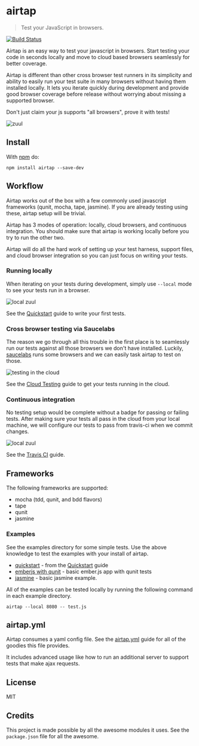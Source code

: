# airtap

> Test your JavaScript in browsers.

[![Build Status](https://travis-ci.org/airtap/airtap.svg?branch=master)](https://travis-ci.org/airtap/airtap)

Airtap is an easy way to test your javascript in browsers. Start testing your code in seconds locally and move to cloud based browsers seamlessly for better coverage.

Airtap is different than other cross browser test runners in its simplicity and ability to easily run your test suite in many browsers without having them installed locally. It lets you iterate quickly during development and provide good browser coverage before release without worrying about missing a supported browser.

Don't just claim your js supports "all browsers", prove it with tests!

![zuul](https://f.cloud.github.com/assets/71256/1669799/fb463296-5c81-11e3-818a-26776dc7a256.jpg)

## Install

With [npm](https://npmjs.org) do:

```
npm install airtap --save-dev
```

## Workflow

Airtap works out of the box with a few commonly used javascript frameworks (qunit, mocha, tape, jasmine). If you are already testing using these, airtap setup will be trivial.

Airtap has 3 modes of operation: locally, cloud browsers, and continuous integration. You should make sure that airtap is working locally before you try to run the other two.

Airtap will do all the hard work of setting up your test harness, support files, and cloud browser integration so you can just focus on writing your tests.

### Running locally

When iterating on your tests during development, simply use `--local` mode to see your tests run in a browser.

![local zuul](https://raw.github.com/defunctzombie/zuul/gh-pages/develop-tests-locally.png)

See the [Quickstart](./doc/quickstart.md) guide to write your first tests.

### Cross browser testing via Saucelabs

The reason we go through all this trouble in the first place is to seamlessly run our tests against all those browsers we don't have installed. Luckily, [saucelabs](https://saucelabs.com/) runs some browsers and we can easily task airtap to test on those.

![testing in the cloud](https://raw.github.com/defunctzombie/zuul/gh-pages/double-check-with-sauce.png)

See the [Cloud Testing](./doc/cloud-testing.md) guide to get your tests running in the cloud.

### Continuous integration

No testing setup would be complete without a badge for passing or failing tests. After making sure your tests all pass in the cloud from your local machine, we will configure our tests to pass from travis-ci when we commit changes.

![local zuul](https://raw.github.com/defunctzombie/zuul/gh-pages/finalize-with-travis.png)

See the [Travis CI](./doc/travis-ci.md) guide.

## Frameworks

The following frameworks are supported:

* mocha (tdd, qunit, and bdd flavors)
* tape
* qunit
* jasmine

### Examples

See the examples directory for some simple tests. Use the above knowledge to test the examples with your install of airtap.

* [quickstart](https://github.com/airtap/airtap/tree/master/examples/quickstart) - from the [Quickstart](./doc/quickstart.md) guide
* [emberjs with qunit](https://github.com/airtap/airtap/tree/master/examples/ember_w_qunit) - basic ember.js app with qunit tests
* [jasmine](https://github.com/airtap/airtap/tree/master/examples/jasmine) - basic jasmine example.

All of the examples can be tested locally by running the following command in each example directory.

```
airtap --local 8080 -- test.js
```

## airtap.yml

Airtap consumes a yaml config file. See the [airtap.yml](./doc/airtap.yml.md) guide for all of the goodies this file provides.

It includes advanced usage like how to run an additional server to support tests that make ajax requests.

## License

MIT

## Credits

This project is made possible by all the awesome modules it uses. See the `package.json` file for all the awesome.
